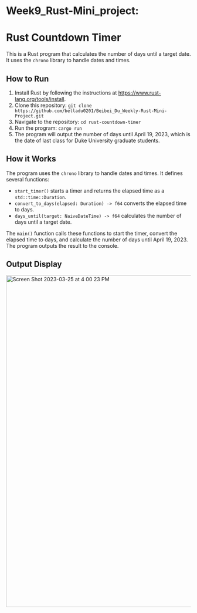 # Week9_Rust-Mini_project: 
# Rust Countdown Timer

This is a Rust program that calculates the number of days until a target date. It uses the `chrono` library to handle dates and times.

## How to Run

1. Install Rust by following the instructions at https://www.rust-lang.org/tools/install.
2. Clone this repository: `git clone https://github.com/belladu0201/Beibei_Du_Weekly-Rust-Mini-Project.git`
3. Navigate to the repository: `cd rust-countdown-timer`
4. Run the program: `cargo run`
5. The program will output the number of days until April 19, 2023, which is the date of last class for Duke University graduate students.

## How it Works

The program uses the `chrono` library to handle dates and times. It defines several functions:

- `start_timer()` starts a timer and returns the elapsed time as a `std::time::Duration`.
- `convert_to_days(elapsed: Duration) -> f64` converts the elapsed time to days.
- `days_until(target: NaiveDateTime) -> f64` calculates the number of days until a target date.

The `main()` function calls these functions to start the timer, convert the elapsed time to days, and calculate the number of days until April 19, 2023. The program outputs the result to the console.

## Output Display
<img width="904" alt="Screen Shot 2023-03-25 at 4 00 23 PM" src="https://user-images.githubusercontent.com/60382493/227738917-53dcdbc3-8512-439b-b979-7753df9de48d.png">
